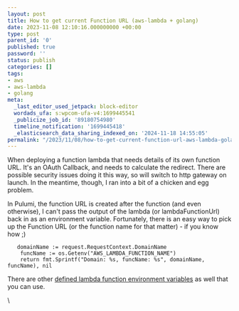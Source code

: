 ```yaml
---
layout: post
title: How to get current Function URL (aws-lambda + golang)
date: 2023-11-08 12:10:16.000000000 +00:00
type: post
parent_id: '0'
published: true
password: ''
status: publish
categories: []
tags:
- aws
- aws-lambda
- golang
meta:
  _last_editor_used_jetpack: block-editor
  wordads_ufa: s:wpcom-ufa-v4:1699445541
  _publicize_job_id: '89180754980'
  timeline_notification: '1699445418'
  _elasticsearch_data_sharing_indexed_on: '2024-11-18 14:55:05'
permalink: "/2023/11/08/how-to-get-current-function-url-aws-lambda-golang/"
---
```


When deploying a function lambda that needs details of its own function
URL. It\'s an OAuth Callback, and needs to calculate the redirect. There
are possible security issues doing it this way, so will switch to http
gateway on launch. In the meantime, though, I ran into a bit of a
chicken and egg problem.

In Pulumi, the function URL is created after the function (and even
otherwise), I can\'t pass the output of the lambda (or
lambdaFunctionUrl) back in as an environment variable. Fortunately,
there is an easy way to pick up the Function URL (or the function name
for that matter) - if you know how ;)

``` wp-block-syntaxhighlighter-code
   domainName := request.RequestContext.DomainName
    funcName := os.Getenv("AWS_LAMBDA_FUNCTION_NAME")
    return fmt.Sprintf("Domain: %s, funcName: %s", domainName, funcName), nil
```

There are other [defined lambda function environment
variables](https://docs.aws.amazon.com/lambda/latest/dg/configuration-envvars.html#configuration-envvars-runtime)
as well that you can use.

\

